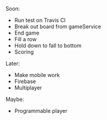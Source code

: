 
Soon:
- Run test on Travis CI
- Break out board from gameService
- End game
- Fill a row
- Hold down to fall to bottom
- Scoring

Later:
- Make mobile work
- Firebase
- Multiplayer

Maybe:
- Programmable player
